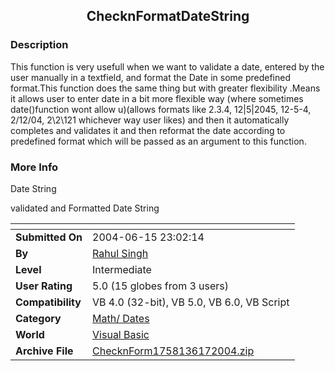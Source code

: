 ﻿<div align="center">

## ChecknFormatDateString


</div>

### Description

This function is very usefull when we want to validate a date, entered by the user manually in a textfield, and format the Date in some predefined format.This function does the same thing but with greater flexibility .Means it allows user to enter date in a bit more flexible way (where sometimes date()function wont allow u)(allows formats like 2.3.4, 12|5|2045, 12-5-4, 2/12/04, 2\2\121 whichever way user likes) and then it automatically completes and validates it and then reformat the date according to predefined format which will be passed as an argument to this function.
 
### More Info
 
Date String

validated and Formatted Date String


<span>             |<span>
---                |---
**Submitted On**   |2004-06-15 23:02:14
**By**             |[Rahul Singh](https://github.com/Planet-Source-Code/PSCIndex/blob/master/ByAuthor/rahul-singh.md)
**Level**          |Intermediate
**User Rating**    |5.0 (15 globes from 3 users)
**Compatibility**  |VB 4\.0 \(32\-bit\), VB 5\.0, VB 6\.0, VB Script
**Category**       |[Math/ Dates](https://github.com/Planet-Source-Code/PSCIndex/blob/master/ByCategory/math-dates__1-37.md)
**World**          |[Visual Basic](https://github.com/Planet-Source-Code/PSCIndex/blob/master/ByWorld/visual-basic.md)
**Archive File**   |[ChecknForm1758136172004\.zip](https://github.com/Planet-Source-Code/rahul-singh-checknformatdatestring__1-54433/archive/master.zip)








